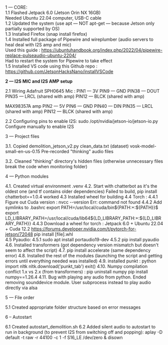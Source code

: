 1 — CORE:  
1.1 Flashed Jetpack 6.0 (Jetson Orin NX 16GB)  
Needed Ubuntu 22.04 computer, USB-C cable  
1.2 Updated the system (use apt — NOT apt-get — because Jetson only partially supported by OS)  
1.3 Installed Firefox (snap install firefox)  
1.4 Installed full package of Pipewire and wireplumber (audio servers to heal deal with I2S amp and mic)   
Used this guide : https://ubuntuhandbook.org/index.php/2022/04/pipewire-replace-pulseaudio-ubuntu-2204/   
Had to restart the system for Pipewire to take effect  
1.5 Installed VS code using this Github repo : https://github.com/JetsonHacksNano/installVSCode  

<b>2 — I2S MIC and I2S AMP setup</b> 

2.1 Wiring
Adafruit SPH0645 Mic :
PIN1 — 3V 
PIN9 — GND
PIN38 — DOUT
PIN35 — LRCL (shared with amp)
PIN12 — BLCK (shared with amp)

MAX98357A amp
PIN2 — 5V
PIN6 — GND
PIN40 — DIN 
PIN35 — LRCL (shared with amp)
PIN12 — BLCK (shared with amp)

2.2 Configuring pins to enable I2S: 
sudo /opt/nvidia/jetson-io/jetson-io.py
Configure manually to enable I2S  

3 — Project files

3.1. Copied 
demolition_jetson_v2.py
clean_data.txt (dataset)
vosk-model-small-en-us-0.15
Pre-recorded "thinking" audio files

3.2. Cleaned "thinking" directory's hidden files 
(otherwise unnecessary files break the code when monitoring folder)

4 — Python modules

4.1. Created virtual environment .venv 
4.2. Start with chatterbot as it's the oldest one (and tf contains older dependencies) 
Failed to build, pip install chatterbot==1.0.4 worked
4.3 Installed wheel for building
4.4 Torch : 
	4.4.1 Figure out Cuda version :  nvcc --version
	Err: command not found
	4.4.2 Add symlinks to .bashrc
	export PATH=/usr/local/cuda/bin${PATH:+:${PATH}}$ 
	export LD_LIBRARY_PATH=/usr/local/cuda/lib64${LD_LIBRARY_PATH:+:${LD_LIBRARY_PATH}}
	4.4.3 Download a wheel for torch : Jetpack 6.0 + Ubuntu 22.04 + Cuda 12.2
	https://forums.developer.nvidia.com/t/pytorch-for-jetson/72048 
	pip install [file].whl  
4.5 Pyaudio: 
  4.5.1 sudo apt install portaudio19-dev
  4.5.2 pip install pyaudio
4.6. Installed transformers (got dependency version mismatch but doesn't seem to affect the script)
4.7. pip install accelerate (same dependency error) 
4.8. Installed the rest of the modules (launching the script and getting errors until everything needed was installed)
4.9. installed punkt : 
  python 
  import nltk
  nltk.download('punkt_tab')
  exit()
4.10. Numpy compilation conflict 1.x vs 2.x (from transformers) :
   pip uninstall numpy
   pip install numpy==1.26.4
4.11. Bug with playing any audio from python. Ended removing sounddevice module. 
	User subprocess instead to play audio directly via alsa 

5 — File order

5.1 Created appropriate folder structure based on error messages 

6 – Autostart

6.1 Created autostart_demolition.sh 
6.2 Added silent audio to autostart to run in background (to prevent I2S from switching off and popping):
aplay -D default -t raw -r 44100 -c 1 -f S16_LE /dev/zero & disown


